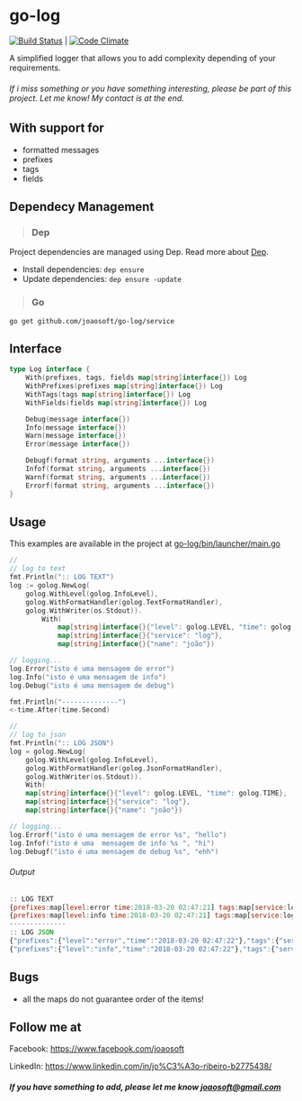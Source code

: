 # go-log
[![Build Status](https://travis-ci.org/joaosoft/go-log.svg?branch=master)](https://travis-ci.org/joaosoft/go-log) | [![Code Climate](https://codeclimate.com/github/joaosoft/go-log/badges/coverage.svg)](https://codeclimate.com/github/joaosoft/go-log)

A simplified logger that allows you to add complexity depending of your requirements.
 
###### If i miss something or you have something interesting, please be part of this project. Let me know! My contact is at the end.

## With support for
* formatted messages
* prefixes
* tags
* fields

## Dependecy Management 
>### Dep

Project dependencies are managed using Dep. Read more about [Dep](https://github.com/golang/dep).
* Install dependencies: `dep ensure`
* Update dependencies: `dep ensure -update`


>### Go
```
go get github.com/joaosoft/go-log/service
```

## Interface 
```go
type Log interface {
	With(prefixes, tags, fields map[string]interface{}) Log
	WithPrefixes(prefixes map[string]interface{}) Log
	WithTags(tags map[string]interface{}) Log
	WithFields(fields map[string]interface{}) Log

	Debug(message interface{})
	Info(message interface{})
	Warn(message interface{})
	Error(message interface{})

	Debugf(format string, arguments ...interface{})
	Infof(format string, arguments ...interface{})
	Warnf(format string, arguments ...interface{})
	Errorf(format string, arguments ...interface{})
}
```

## Usage 
This examples are available in the project at [go-log/bin/launcher/main.go](https://go-log/tree/master/bin/launcher/main.go)

```go
//
// log to text
fmt.Println(":: LOG TEXT")
log := golog.NewLog(
    golog.WithLevel(golog.InfoLevel), 
    golog.WithFormatHandler(golog.TextFormatHandler), 
    golog.WithWriter(os.Stdout)).
        With(
            map[string]interface{}{"level": golog.LEVEL, "time": golog.TIME}, 
            map[string]interface{}{"service": "log"}, 
            map[string]interface{}{"name": "joão"})

// logging...
log.Error("isto é uma mensagem de error")
log.Info("isto é uma mensagem de info")
log.Debug("isto é uma mensagem de debug")

fmt.Println("--------------")
<-time.After(time.Second)

//
// log to json
fmt.Println(":: LOG JSON")
log = golog.NewLog(
    golog.WithLevel(golog.InfoLevel),
    golog.WithFormatHandler(golog.JsonFormatHandler),
    golog.WithWriter(os.Stdout)).
    With(
    map[string]interface{}{"level": golog.LEVEL, "time": golog.TIME},
    map[string]interface{}{"service": "log"},
    map[string]interface{}{"name": "joão"})

// logging...
log.Errorf("isto é uma mensagem de error %s", "hello")
log.Infof("isto é uma  mensagem de info %s ", "hi")
log.Debugf("isto é uma mensagem de debug %s", "ehh")
```

###### Output 

```javascript
:: LOG TEXT
{prefixes:map[level:error time:2018-03-20 02:47:21] tags:map[service:log] message:isto é uma mensagem de error fields:map[name:joão]}
{prefixes:map[level:info time:2018-03-20 02:47:21] tags:map[service:log] message:isto é uma mensagem de info fields:map[name:joão]}
--------------
:: LOG JSON
{"prefixes":{"level":"error","time":"2018-03-20 02:47:22"},"tags":{"service":"log"},"message":"isto é uma mensagem de error hello","fields":{"name":"joão"}}
{"prefixes":{"level":"info","time":"2018-03-20 02:47:22"},"tags":{"service":"log"},"message":"isto é uma  mensagem de info hi ","fields":{"name":"joão"}}
```

## Bugs
* all the maps do not guarantee order of the items! 


## Follow me at
Facebook: https://www.facebook.com/joaosoft

LinkedIn: https://www.linkedin.com/in/jo%C3%A3o-ribeiro-b2775438/

##### If you have something to add, please let me know joaosoft@gmail.com
